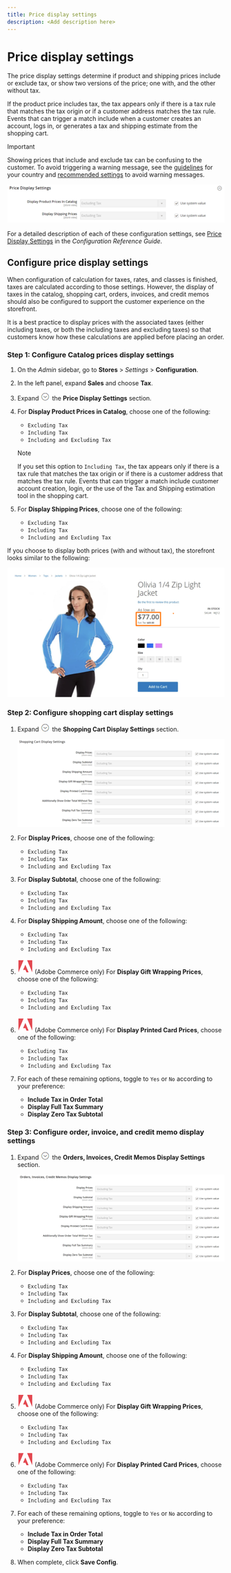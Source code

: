 ```yaml
---
title: Price display settings
description: <Add description here>
---
```

# Price display settings

The price display settings determine if product and shipping prices include or exclude tax, or show two versions of the price; one with, and the other without tax.

If the product price includes tax, the tax appears only if there is a tax rule that matches the tax origin or if a customer address matches the tax rule. Events that can trigger a match include when a customer creates an account, logs in, or generates a tax and shipping estimate from the shopping cart.

>[!IMPORTANT]
>
>Showing prices that include and exclude tax can be confusing to the customer. To avoid triggering a warning message, see the [guidelines](international-tax-guidelines.md) for your country and [recommended settings](taxes.md#warning-messages) to avoid warning messages.

![Price Display Settings](../configuration-reference/sales/assets/tax-price-display-settings.png)<!-- zoom -->

For a detailed description of each of these configuration settings, see [Price Display Settings](https://docs.magento.com/user-guide/configuration/sales/tax.html#price-display-settings) in the _Configuration Reference Guide_.

## Configure price display settings

When configuration of calculation for taxes, rates, and classes is finished, taxes are calculated according to those settings. However, the display of taxes in the catalog, shopping cart, orders, invoices, and credit memos should also be configured to support the customer experience on the storefront.

It is a best practice to display prices with the associated taxes (either including taxes, or both the including taxes and excluding taxes) so that customers know how these calculations are applied before placing an order.

### Step 1: Configure Catalog prices display settings

1. On the _Admin_ sidebar, go to **Stores** > _Settings_ > **Configuration**.

1. In the left panel, expand **Sales** and choose **Tax**.

1. Expand ![Expansion selector](../assets/icon-display-expand.png) the **Price Display Settings** section.

1. For **Display Product Prices in Catalog**, choose one of the following:

   - `Excluding Tax`
   - `Including Tax`
   - `Including and Excluding Tax`

   >[!NOTE]
   >
   >If you set this option to `Including Tax`, the tax appears only if there is a tax rule that matches the tax origin or if there is a customer address that matches the tax rule. Events that can trigger a match include customer account creation, login, or the use of the Tax and Shipping estimation tool in the shopping cart.

1. For **Display Shipping Prices**, choose one of the following:

   - `Excluding Tax`
   - `Including Tax`
   - `Including and Excluding Tax`

If you choose to display both prices (with and without tax), the storefront looks similar to the following:

   ![Example of price display including taxes on the storefront](./assets/catalog-prices-tax.png)<!-- zoom -->

### Step 2: Configure shopping cart display settings

1. Expand ![Expansion selector](../assets/icon-display-expand.png) the **Shopping Cart Display Settings** section.

   ![Shopping Cart Display Settings](../configuration-reference/sales/assets/tax-shopping-cart-display-settings.png)<!-- zoom -->

1. For **Display Prices**, choose one of the following:

   - `Excluding Tax`
   - `Including Tax`
   - `Including and Excluding Tax`

1. For **Display Subtotal**, choose one of the following:

   - `Excluding Tax`
   - `Including Tax`
   - `Including and Excluding Tax`

1. For **Display Shipping Amount**, choose one of the following:

   - `Excluding Tax`
   - `Including Tax`
   - `Including and Excluding Tax`

1. ![Adobe Commerce](../assets/adobe-logo.svg) (Adobe Commerce only) For **Display Gift Wrapping Prices**, choose one of the following:

   - `Excluding Tax`
   - `Including Tax`
   - `Including and Excluding Tax`

1. ![Adobe Commerce](../assets/adobe-logo.svg) (Adobe Commerce only) For **Display Printed Card Prices**, choose one of the following:

   - `Excluding Tax`
   - `Including Tax`
   - `Including and Excluding Tax`

1. For each of these remaining options, toggle to `Yes` or `No` according to your preference:

   - **Include Tax in Order Total**
   - **Display Full Tax Summary**
   - **Display Zero Tax Subtotal**

### Step 3: Configure order, invoice, and credit memo display settings

1. Expand ![Expansion selector](../assets/icon-display-expand.png) the **Orders, Invoices, Credit Memos Display Settings** section.

   ![Orders, Invoices, Credit Memos Display Settings](../configuration-reference/sales/assets/tax-orders-invoices-credit-memos-display-settings.png)<!-- zoom -->

1. For **Display Prices**, choose one of the following:

   - `Excluding Tax`
   - `Including Tax`
   - `Including and Excluding Tax`

1. For **Display Subtotal**, choose one of the following:

   - `Excluding Tax`
   - `Including Tax`
   - `Including and Excluding Tax`

1. For **Display Shipping Amount**, choose one of the following:

   - `Excluding Tax`
   - `Including Tax`
   - `Including and Excluding Tax`

1. ![Adobe Commerce](../assets/adobe-logo.svg) (Adobe Commerce only) For **Display Gift Wrapping Prices**, choose one of the following:

   - `Excluding Tax`
   - `Including Tax`
   - `Including and Excluding Tax`

1. ![Adobe Commerce](../assets/adobe-logo.svg) (Adobe Commerce only) For **Display Printed Card Prices**, choose one of the following:

   - `Excluding Tax`
   - `Including Tax`
   - `Including and Excluding Tax`

1. For each of these remaining options, toggle to `Yes` or `No` according to your preference:

   - **Include Tax in Order Total**
   - **Display Full Tax Summary**
   - **Display Zero Tax Subtotal**

1. When complete, click **Save Config**.
